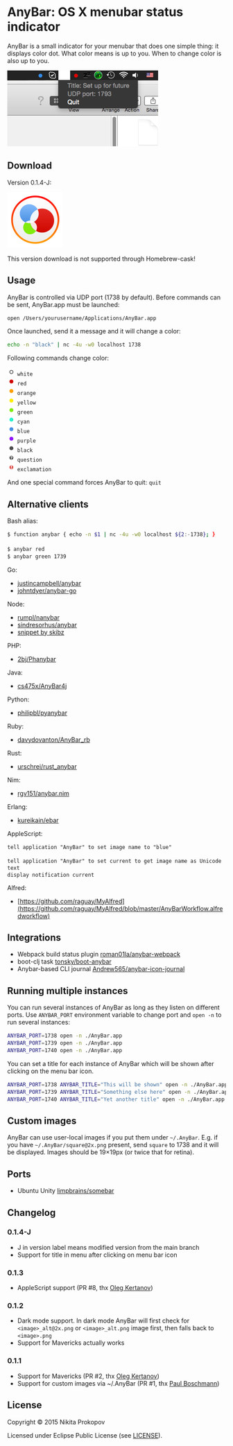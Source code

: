 # AnyBar: OS X menubar status indicator

AnyBar is a small indicator for your menubar that does one simple thing: it displays color dot. What color means is up to you. When to change color is also up to you.

<img src="AnyBar/Resources/screenshot-0.1.4-J.png?raw=true" />

## Download

Version 0.1.4-J:

<a href="https://github.com/7Joe7/AnyBar/releases/download/0.1.4-J/AnyBar.app.zip"><img src="AnyBar/Images.xcassets/AppIcon.appiconset/icon_128x128@2x.png?raw=true" style="width: 128px;" width=128/></a>

This version download is not supported through Homebrew-cask!

## Usage

AnyBar is controlled via UDP port (1738 by default). Before commands can be sent, AnyBar.app must be launched:

```sh
open /Users/yourusername/Applications/AnyBar.app
```

Once launched, send it a message and it will change a color:

```sh
echo -n "black" | nc -4u -w0 localhost 1738
```

Following commands change color:


<img src="AnyBar/Resources/white@2x.png?raw=true" width=19 /> `white`  
<img src="AnyBar/Resources/red@2x.png?raw=true" width=19 /> `red`  
<img src="AnyBar/Resources/orange@2x.png?raw=true" width=19 /> `orange`  
<img src="AnyBar/Resources/yellow@2x.png?raw=true" width=19 /> `yellow`  
<img src="AnyBar/Resources/green@2x.png?raw=true" width=19 /> `green`  
<img src="AnyBar/Resources/cyan@2x.png?raw=true" width=19 /> `cyan`  
<img src="AnyBar/Resources/blue@2x.png?raw=true" width=19 /> `blue`  
<img src="AnyBar/Resources/purple@2x.png?raw=true" width=19 /> `purple`  
<img src="AnyBar/Resources/black@2x.png?raw=true" width=19 /> `black`  
<img src="AnyBar/Resources/question@2x.png?raw=true" width=19 /> `question`  
<img src="AnyBar/Resources/exclamation@2x.png?raw=true" width=19 /> `exclamation`  

And one special command forces AnyBar to quit: `quit`

## Alternative clients

Bash alias:

```sh
$ function anybar { echo -n $1 | nc -4u -w0 localhost ${2:-1738}; }

$ anybar red
$ anybar green 1739
```

Go:

- [justincampbell/anybar](https://github.com/justincampbell/anybar)
- [johntdyer/anybar-go](https://github.com/johntdyer/anybar-go)

Node:

- [rumpl/nanybar](https://github.com/rumpl/nanybar)
- [sindresorhus/anybar](https://github.com/sindresorhus/anybar)
- [snippet by skibz](https://github.com/tonsky/AnyBar/issues/11)

PHP:

- [2bj/Phanybar](https://github.com/2bj/Phanybar)

Java:

- [cs475x/AnyBar4j](https://github.com/cs475x/AnyBar4j)

Python:

- [philipbl/pyanybar](https://github.com/philipbl/pyAnyBar)

Ruby:

- [davydovanton/AnyBar_rb](https://github.com/davydovanton/AnyBar_rb)

Rust:

- [urschrei/rust_anybar](https://github.com/urschrei/rust_anybar)

Nim:
- [rgv151/anybar.nim](https://github.com/rgv151/anybar.nim)

Erlang:
- [kureikain/ebar](https://github.com/kureikain/ebar)

AppleScript:

```
tell application "AnyBar" to set image name to "blue"

tell application "AnyBar" to set current to get image name as Unicode text
display notification current
```

Alfred:

- [https://github.com/raguay/MyAlfred](https://github.com/raguay/MyAlfred/blob/master/AnyBarWorkflow.alfredworkflow)

## Integrations

- Webpack build status plugin [roman01la/anybar-webpack](https://github.com/roman01la/anybar-webpack)
- boot-clj task [tonsky/boot-anybar](https://github.com/tonsky/boot-anybar)
- Anybar-based CLI journal [Andrew565/anybar-icon-journal](https://github.com/Andrew565/anybar-icon-journal)

## Running multiple instances

You can run several instances of AnyBar as long as they listen on different ports. Use `ANYBAR_PORT` environment variable to change port and `open -n` to run several instances:

```sh
ANYBAR_PORT=1738 open -n ./AnyBar.app
ANYBAR_PORT=1739 open -n ./AnyBar.app
ANYBAR_PORT=1740 open -n ./AnyBar.app
```

You can set a title for each instance of AnyBar which will be shown after clicking on the menu bar icon.

```sh
ANYBAR_PORT=1738 ANYBAR_TITLE="This will be shown" open -n ./AnyBar.app
ANYBAR_PORT=1739 ANYBAR_TITLE="Something else here" open -n ./AnyBar.app
ANYBAR_PORT=1740 ANYBAR_TITLE="Yet another title" open -n ./AnyBar.app
```

## Custom images

AnyBar can use user-local images if you put them under `~/.AnyBar`. E.g. if you have `~/.AnyBar/square@2x.png` present, send `square` to 1738 and it will be displayed. Images should be 19×19px (or twice that for retina).

## Ports

- Ubuntu Unity [limpbrains/somebar](https://github.com/limpbrains/somebar)

## Changelog

### 0.1.4-J

- J in version label means modified version from the main branch
- Support for title in menu after clicking on menu bar icon

### 0.1.3

- AppleScript support (PR #8, thx [Oleg Kertanov](https://github.com/okertanov))

### 0.1.2

- Dark mode support. In dark mode AnyBar will first check for `<image>_alt@2x.png` or `<image>_alt.png` image first, then falls back to `<image>.png`
- Support for Mavericks actually works

### 0.1.1

- Support for Mavericks (PR #2, thx [Oleg Kertanov](https://github.com/okertanov))
- Support for custom images via ~/.AnyBar (PR #1, thx [Paul Boschmann](https://github.com/pboschmann))

## License

Copyright © 2015 Nikita Prokopov

Licensed under Eclipse Public License (see [LICENSE](LICENSE)).

